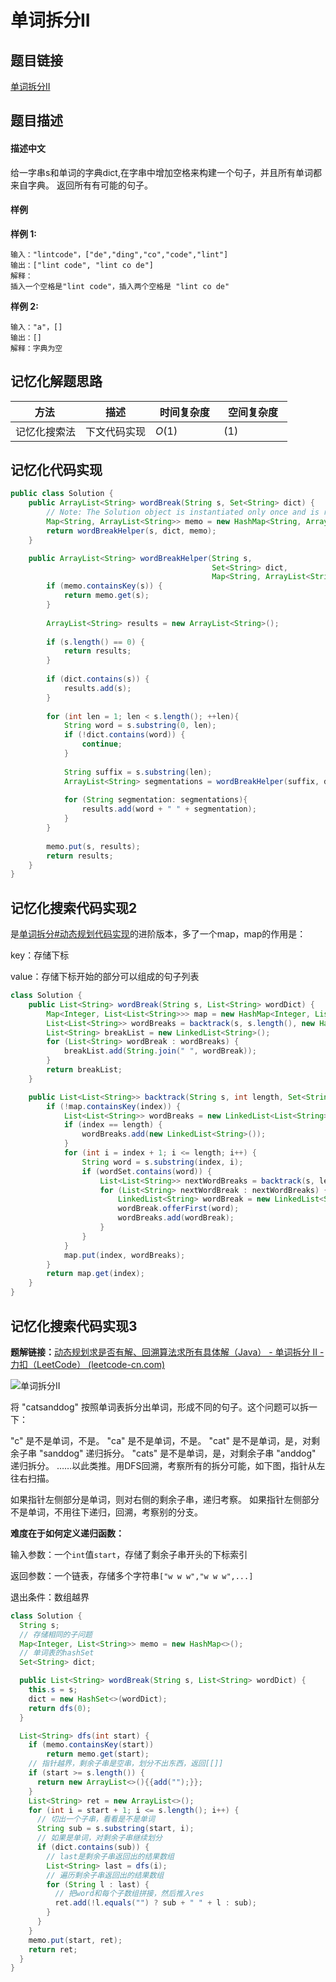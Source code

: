 
#  单词拆分II

## 题目链接

[单词拆分II](https://www.lintcode.com/problem/582/?_from=collection&fromId=161)

## 题目描述

#### 描述中文

给一字串s和单词的字典dict,在字串中增加空格来构建一个句子，并且所有单词都来自字典。
返回所有有可能的句子。

#### 样例

**样例 1:**

```
输入："lintcode"，["de","ding","co","code","lint"]
输出：["lint code", "lint co de"]
解释：
插入一个空格是"lint code"，插入两个空格是 "lint co de"
```

**样例 2:**

```
输入："a"，[]
输出：[]
解释：字典为空
```

## 记忆化解题思路

| <div style="width:70pt">方法</div>  |描述 |<div style="width:70pt">时间复杂度</div> |<div style="width:70pt">空间复杂度</div>|
|---|---|---|---|
| 记忆化搜索法 | 下文代码实现  | $O(1)$|$(1)$|



## 记忆化代码实现

```java
public class Solution {
    public ArrayList<String> wordBreak(String s, Set<String> dict) {
        // Note: The Solution object is instantiated only once and is reused by each test case.
        Map<String, ArrayList<String>> memo = new HashMap<String, ArrayList<String>>();
        return wordBreakHelper(s, dict, memo);
    }

    public ArrayList<String> wordBreakHelper(String s,
                                             Set<String> dict,
                                             Map<String, ArrayList<String>> memo){
        if (memo.containsKey(s)) {
            return memo.get(s);
        }
        
        ArrayList<String> results = new ArrayList<String>();
        
        if (s.length() == 0) {
            return results;
        }
        
        if (dict.contains(s)) {
            results.add(s);
        }
        
        for (int len = 1; len < s.length(); ++len){
            String word = s.substring(0, len);
            if (!dict.contains(word)) {
                continue;
            }
            
            String suffix = s.substring(len);
            ArrayList<String> segmentations = wordBreakHelper(suffix, dict, memo);
            
            for (String segmentation: segmentations){
                results.add(word + " " + segmentation);
            }
        }
        
        memo.put(s, results);
        return results;
    }
}
```



## 记忆化搜索代码实现2

是[单词拆分#动态规划代码实现](newnotes/leetcode/单词拆分#动态规划代码实现)的进阶版本，多了一个map，map的作用是：

key：存储下标

value：存储下标开始的部分可以组成的句子列表

```java
class Solution {
    public List<String> wordBreak(String s, List<String> wordDict) {
        Map<Integer, List<List<String>>> map = new HashMap<Integer, List<List<String>>>();
        List<List<String>> wordBreaks = backtrack(s, s.length(), new HashSet<String>(wordDict), 0, map);
        List<String> breakList = new LinkedList<String>();
        for (List<String> wordBreak : wordBreaks) {
            breakList.add(String.join(" ", wordBreak));
        }
        return breakList;
    }

    public List<List<String>> backtrack(String s, int length, Set<String> wordSet, int index, Map<Integer, List<List<String>>> map) {
        if (!map.containsKey(index)) {
            List<List<String>> wordBreaks = new LinkedList<List<String>>();
            if (index == length) {
                wordBreaks.add(new LinkedList<String>());
            }
            for (int i = index + 1; i <= length; i++) {
                String word = s.substring(index, i);
                if (wordSet.contains(word)) {
                    List<List<String>> nextWordBreaks = backtrack(s, length, wordSet, i, map);
                    for (List<String> nextWordBreak : nextWordBreaks) {
                        LinkedList<String> wordBreak = new LinkedList<String>(nextWordBreak);
                        wordBreak.offerFirst(word);
                        wordBreaks.add(wordBreak);
                    }
                }
            }
            map.put(index, wordBreaks);
        }
        return map.get(index);
    }
}


```



## 记忆化搜索代码实现3

**题解链接：**[动态规划求是否有解、回溯算法求所有具体解（Java） - 单词拆分 II - 力扣（LeetCode） (leetcode-cn.com)](https://leetcode-cn.com/problems/word-break-ii/solution/dong-tai-gui-hua-hui-su-qiu-jie-ju-ti-zhi-python-d/)

![单词拆分II](http://cdn.yangchaofan.cn/typora/单词拆分II.png)

将 "catsanddog" 按照单词表拆分出单词，形成不同的句子。这个问题可以拆一下：

"c" 是不是单词，不是。
"ca" 是不是单词，不是。
"cat" 是不是单词，是，对剩余子串 "sanddog" 递归拆分。
"cats" 是不是单词，是，对剩余子串 "anddog" 递归拆分。
……以此类推。用DFS回溯，考察所有的拆分可能，如下图，指针从左往右扫描。

如果指针左侧部分是单词，则对右侧的剩余子串，递归考察。
如果指针左侧部分不是单词，不用往下递归，回溯，考察别的分支。

**难度在于如何定义递归函数：**

输入参数：一个`int`值`start`，存储了剩余子串开头的下标索引

返回参数：一个链表，存储多个字符串`["w w w","w w w",...]`

退出条件：数组越界

```java
class Solution {
  String s;
  // 存储相同的子问题
  Map<Integer, List<String>> memo = new HashMap<>();
  // 单词表的hashSet
  Set<String> dict;

  public List<String> wordBreak(String s, List<String> wordDict) {
    this.s = s;
    dict = new HashSet<>(wordDict);
    return dfs(0);
  }

  List<String> dfs(int start) {
    if (memo.containsKey(start)) 
        return memo.get(start);
    // 指针越界，剩余子串是空串，划分不出东西，返回[[]]
    if (start >= s.length()) {
      return new ArrayList<>(){{add("");}};
    }
    List<String> ret = new ArrayList<>();
    for (int i = start + 1; i <= s.length(); i++) {
      // 切出一个子串，看看是不是单词
      String sub = s.substring(start, i);
      // 如果是单词，对剩余子串继续划分
      if (dict.contains(sub)) {
        // last是剩余子串返回出的结果数组
        List<String> last = dfs(i);
        // 遍历剩余子串返回出的结果数组
        for (String l : last) {
          // 把word和每个子数组拼接，然后推入res
          ret.add(!l.equals("") ? sub + " " + l : sub);
        }
      }
    }
    memo.put(start, ret);
    return ret;
  }
}
```




